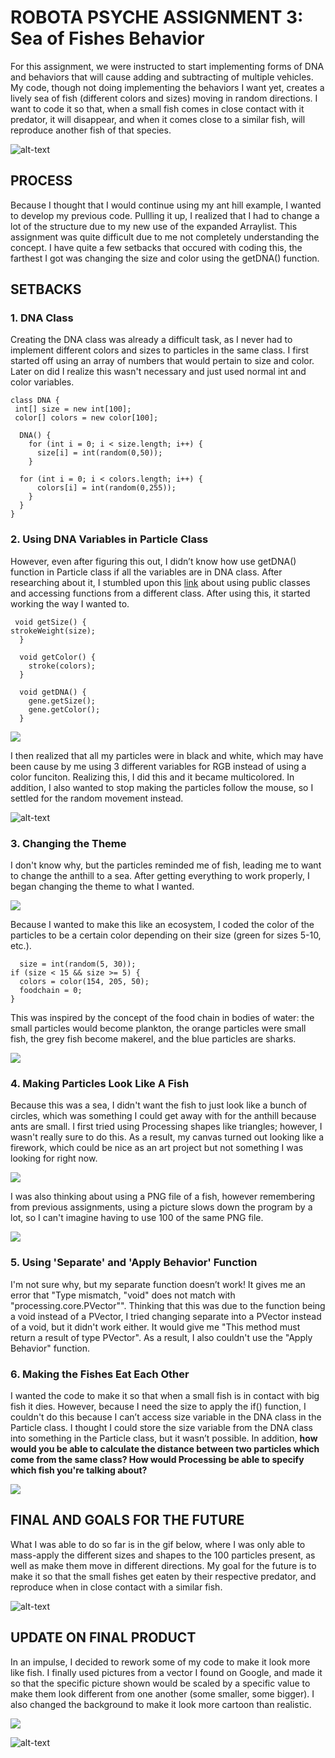 # ROBOTA PSYCHE ASSIGNMENT 3: Sea of Fishes Behavior

For this assignment, we were instructed to start implementing forms of DNA and behaviors that will cause adding and subtracting of multiple vehicles. My code, though not doing implementing the behaviors I want yet, creates a lively sea of fish (different colors and sizes) moving in random directions. I want to code it so that, when a small fish comes in close contact with it predator, it will disappear, and when it comes close to a similar fish, will reproduce another fish of that species.

![alt-text](images/seafish.gif)

## PROCESS

Because I thought that I would continue using my ant hill example, I wanted to develop my previous code. Pullling it up, I realized that I had to change a lot of the structure due to my new use of the expanded Arraylist. This assignment was quite difficult due to me not completely understanding the concept. I have quite a few setbacks that occured with coding this, the farthest I got was changing the size and color using the getDNA() function.

## SETBACKS

### 1. DNA Class

Creating the DNA class was already a difficult task, as I never had to implement different colors and sizes to particles in the same class. I first started off using an array of numbers that would pertain to size and color. Later on did I realize this wasn't necessary and just used normal int and color variables.

    class DNA {
     int[] size = new int[100];
     color[] colors = new color[100];

      DNA() {
        for (int i = 0; i < size.length; i++) {
          size[i] = int(random(0,50));
        }

      for (int i = 0; i < colors.length; i++) {
          colors[i] = int(random(0,255));
        }
      }
    }

### 2. Using DNA Variables in Particle Class

However, even after figuring this out, I didn’t know how use getDNA() function in Particle class if all the variables are in DNA class. After researching about it, I stumbled upon this [link](https://discourse.processing.org/t/get-class-variables-from-another-class/14866/6) about using public classes and accessing functions from a different class. After using this, it started working the way I wanted to.

     void getSize() {
    strokeWeight(size);
      }

      void getColor() {
        stroke(colors);
      }

      void getDNA() {
        gene.getSize();
        gene.getColor();
      }

![](images/newsizesbw.png)

I then realized that all my particles were in black and white, which may have been cause by me using 3 different variables for RGB instead of using a color funciton. Realizing this, I did this and it became multicolored. In addition, I also wanted to stop making the particles follow the mouse, so I settled for the random movement instead.

![alt-text](images/colorsizerandom.gif)

### 3. Changing the Theme

I don't know why, but the particles reminded me of fish, leading me to want to change the anthill to a sea. After getting everything to work properly, I began changing the theme to what I wanted.

![](images/background.png)

Because I wanted to make this like an ecosystem, I coded the color of the particles to be a certain color depending on their size (green for sizes 5-10, etc.).

      size = int(random(5, 30));
    if (size < 15 && size >= 5) {
      colors = color(154, 205, 50);
      foodchain = 0;
    }

This was inspired by the concept of the food chain in bodies of water: the small particles would become plankton, the orange particles were small fish, the grey fish become makerel, and the blue particles are sharks.

![](images/foodchain.jpg)

### 4. Making Particles Look Like A Fish

Because this was a sea, I didn't want the fish to just look like a bunch of circles, which was something I could get away with for the anthill because ants are small. I first tried using Processing shapes like triangles; however, I wasn't really sure to do this. As a result, my canvas turned out looking like a firework, which could be nice as an art project but not something I was looking for right now.

![](images/trianglefail.png)

I was also thinking about using a PNG file of a fish, however remembering from previous assignments, using a picture slows down the program by a lot, so I can't imagine having to use 100 of the same PNG file. 

![](images/fish.png)

### 5. Using 'Separate' and 'Apply Behavior' Function

I'm not sure why, but my separate function doesn’t work! It gives me an error that "Type mismatch, "void" does not match with "processing.core.PVector"". Thinking that this was due to the function being a void instead of a PVector, I tried changing separate into a PVector instead of a void, but it didn't work either. It would give me "This method must return a result of type PVector". As a result, I also couldn't use the "Apply Behavior" function.

### 6. Making the Fishes Eat Each Other

I wanted the code to make it so that when a small fish is in contact with big fish it dies. However, because I need the size to apply the if() function, I couldn't do this because I can’t access size variable in the DNA class in the Particle class. I thought I could store the size variable from the DNA class into something in the Particle class, but it wasn’t possible. In addition, **how would you be able to calculate the distance between two particles which come from the same class? How would Processing be able to specify which fish you're talking about?**

![](images/fisheat.png)

## FINAL AND GOALS FOR THE FUTURE

What I was able to do so far is in the gif below, where I was only able to mass-apply the different sizes and shapes to the 100 particles present, as well as make them move in different directions. My goal for the future is to make it so that the small fishes get eaten by their respective predator, and reproduce when in close contact with a similar fish. 

![alt-text](images/seafish.gif)

## UPDATE ON FINAL PRODUCT

In an impulse, I decided to rework some of my code to make it look more like fish. I finally used pictures from a vector I found on Google, and made it so that the specific picture shown would be scaled by a specific value to make them look different from one another (some smaller, some bigger). I also changed the background to make it look more cartoon than realistic.

![](images/fishes.png)

![alt-text](images/final.gif)
